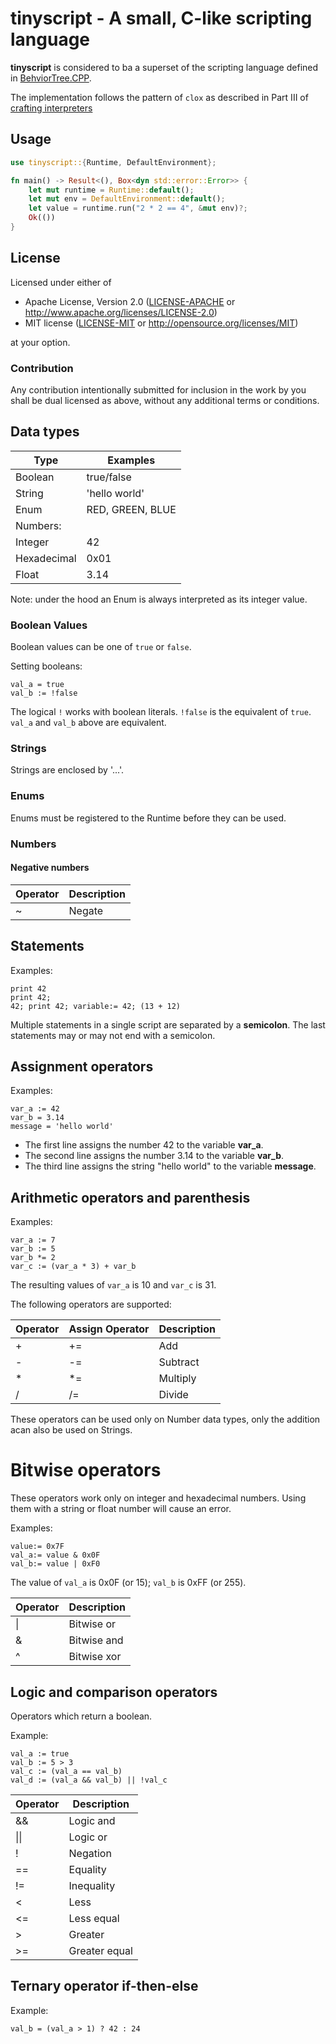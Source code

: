 # tinyscript - A small, C-like scripting language

__tinyscript__ is considered to ba a superset of the scripting language
defined in [BehviorTree.CPP](https://www.behaviortree.dev/docs/guides/scripting).

The implementation follows the pattern of `clox` as described in Part III of [crafting interpreters](https://craftinginterpreters.com/)

## Usage

```rust
use tinyscript::{Runtime, DefaultEnvironment};

fn main() -> Result<(), Box<dyn std::error::Error>> {
    let mut runtime = Runtime::default();
    let mut env = DefaultEnvironment::default();
    let value = runtime.run("2 * 2 == 4", &mut env)?;
    Ok(())
}
```

## License

Licensed under either of
 * Apache License, Version 2.0 ([LICENSE-APACHE](LICENSE-APACHE) or http://www.apache.org/licenses/LICENSE-2.0)
 * MIT license ([LICENSE-MIT](LICENSE-MIT) or http://opensource.org/licenses/MIT)

at your option.

### Contribution

Any contribution intentionally submitted for inclusion in the work by you shall be dual licensed as above,
without any additional terms or conditions.


## Data types

| Type        | Examples         |
|-------------|------------------|
| Boolean     | true/false       |
| String      | 'hello world'    |
| Enum        | RED, GREEN, BLUE |
| Numbers:    |                  |
| Integer     | 42               |
| Hexadecimal | 0x01             |
| Float       | 3.14             |

Note: under the hood an Enum is always interpreted as its integer value.

### Boolean Values
Boolean values can be one of `true` or `false`.

Setting booleans:
```no-test
val_a = true
val_b := !false
```
The logical `!` works with boolean literals. 
`!false` is the equivalent of `true`. 
`val_a` and `val_b` above are equivalent. 

### Strings

Strings are enclosed by '...'.

### Enums

Enums must be registered to the Runtime before they can be used.

### Numbers

#### Negative numbers

| Operator | Description |
|---------|--------------|
| ~       |  Negate      |


## Statements

Examples:

```no-test
print 42
print 42;
42; print 42; variable:= 42; (13 + 12)
```

Multiple statements in a single script are separated by a  __semicolon__.
The last statements may or may not end with a semicolon.

## Assignment operators

Examples:

```no-test
var_a := 42
var_b = 3.14
message = 'hello world'
```

- The first line assigns the number 42 to the variable __var_a__.
- The second line assigns the number 3.14 to the variable __var_b__.
- The third line assigns the string "hello world" to the variable __message__.

## Arithmetic operators and parenthesis 

Examples:

```no-test
var_a := 7
var_b := 5
var_b *= 2
var_c := (var_a * 3) + var_b
```

The resulting values of `var_a` is 10 and `var_c` is 31. 

The following operators are supported:

| Operator | Assign Operator  | Description |
|----------|------------------|-------------|
| +        |  +=              | Add         |
| -        |  -=              | Subtract    |
| *        |  *=              | Multiply    |
| /        |  /=              | Divide      |

These operators can be used only on Number data types, only the addition acan also be used on Strings.

# Bitwise operators

These operators work only on integer and hexadecimal numbers.
Using them with a string or float number will cause an error.

Examples:

```no-test
value:= 0x7F
val_a:= value & 0x0F
val_b:= value | 0xF0
```

The value of `val_a` is 0x0F (or 15); `val_b` is 0xFF (or 255). 

| Operator | Description |
|----------|-------------|
| \|      |  Bitwise or  |
| &       |  Bitwise and |
| ^       |  Bitwise xor |

## Logic and comparison operators

Operators which return a boolean.

Example:

```no-test
val_a := true
val_b := 5 > 3
val_c := (val_a == val_b)
val_d := (val_a && val_b) || !val_c
```

| Operator | Description    |
|----------|----------------|
| &&       |  Logic and     |
| \|\|     |  Logic or      |
| !        |  Negation      |
| ==       |  Equality      |
| !=       |  Inequality    |
| <        |  Less          |
| <=       |  Less equal    |
| >        |  Greater       |
| >=       |  Greater equal |


## Ternary operator **if-then-else**

Example:

```no-test
val_b = (val_a > 1) ? 42 : 24
```
